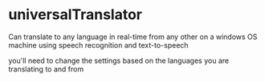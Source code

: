 # universalTranslator
Can translate to any language in real-time from any other on a windows OS machine using speech recognition and text-to-speech

you'll need to change the settings based on the languages you are translating to and from
